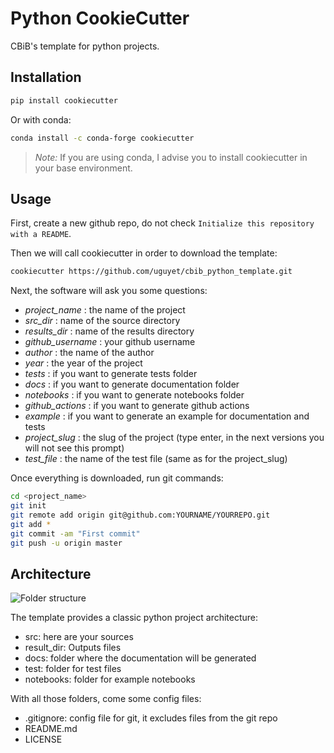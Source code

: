 # Python CookieCutter

CBiB's template for python projects.


## Installation
```sh
pip install cookiecutter
```

Or with conda: 
```sh
conda install -c conda-forge cookiecutter
```
>*Note:* If you are using conda, I advise you to install cookiecutter in your base environment.
##  Usage
First, create a new github repo, do not check `Initialize this repository with a README`.

Then we will call cookiecutter in order to download the template:
```sh
cookiecutter https://github.com/uguyet/cbib_python_template.git
```

Next, the software will ask you some questions:
- *project_name* : the name of the project
- *src_dir* : name of the source directory
- *results_dir* : name of the results directory
- *github_username* : your github username
- *author* : the name of the author
- *year* : the year of the project
- *tests* : if you want to generate tests folder
- *docs* : if you want to generate documentation folder
- *notebooks* : if you want to generate notebooks folder
- *github_actions* : if you want to generate github actions
- *example* : if you want to generate an example for documentation and tests
- *project_slug* : the slug of the project (type enter, in the next versions you will not see this prompt)
- *test_file* : the name of the test file (same as for the project_slug)



Once everything is downloaded, run git commands:
```sh
cd <project_name>
git init
git remote add origin git@github.com:YOURNAME/YOURREPO.git
git add *
git commit -am "First commit"
git push -u origin master
```
## Architecture

![Folder structure](imgs/folder_structure.png)

The template provides a classic python project architecture:
- src: here are your sources
- result_dir: Outputs files
- docs: folder where the documentation will be generated
- test: folder for test files
- notebooks: folder for example notebooks

With all those folders, come some config files:
 - .gitignore: config file for git, it excludes files from the git repo
 - README.md
 - LICENSE

